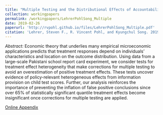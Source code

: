 ```yaml
---
title: "Multiple Testing and the Distributional Effects of Accountability Incentives in Education"
collection: workingpapers
permalink: /workingpapers/LehrerPohlSong_Multiple
date: 2019-02-26
paperurl: 'http://rvpohl.github.io/files/LehrerPohlSong_Multiple.pdf'
citation: 'Lehrer, Steven F., R. Vincent Pohl, and Kyungchul Song. 2019. &quot;Multiple Testing and the Distributional Effects of Accountability Incentives in Education.&quot; Unpublished manuscript.'
---
```

<i>Abstract:</i> Economic theory that underlies many empirical microeconomic applications predicts that treatment responses depend on individuals’ characteristics and location on the outcome distribution. Using data from a large-scale Pakistani school report card experiment, we consider tests for treatment effect heterogeneity that make corrections for multiple testing to avoid an overestimation of positive treatment effects. These tests uncover evidence of policy-relevant heterogeneous effects from information provision on child test scores. Further, our analysis reinforces the importance of preventing the inflation of false positive conclusions since over 65% of statistically significant quantile treatment effects become insignificant once corrections for multiple testing are applied.

[Online Appendix](http://rvpohl.github.io/files/LehrerPohlSong_Multiple_App.pdf)
